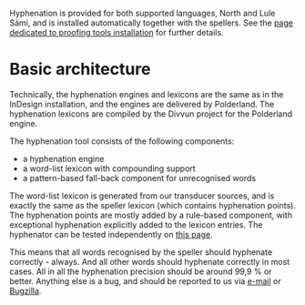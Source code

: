 Hyphenation is provided for both supported languages, North and Lule
Sámi, and is installed automatically together with the spellers. See the
[page dedicated to proofing tools
installation](http://divvun.no/korrektur/korrektur.html) for further
details.

Basic architecture
==================

Technically, the hyphenation engines and lexicons are the same as in the
InDesign installation, and the engines are delivered by Polderland. The
hyphenation lexicons are compiled by the Divvun project for the
Polderland engine.

The hyphenation tool consists of the following components:

-   a hyphenation engine
-   a word-list lexicon with compounding support
-   a pattern-based fall-back component for unrecognised words

The word-list lexicon is generated from our transducer sources, and is
exactly the same as the speller lexicon (which contains hyphenation
points). The hyphenation points are mostly added by a rule-based
component, with exceptional hyphenation explicitly added to the lexicon
entries. The hyphenator can be tested independently on [this
page](http://giellatekno.uit.no/cgi/d-smj.eng.html).

This means that all words recognised by the speller should hyphenate
correctly - always. And all other words should hyphenate correctly in
most cases. All in all the hyphenation precision should be around 99,9 %
or better. Anything else is a bug, and should be reported to us via
[e-mail](mailto:feedback@divvun.no) or
[Bugzilla](http://giellatekno.uit.no/bugzilla).
